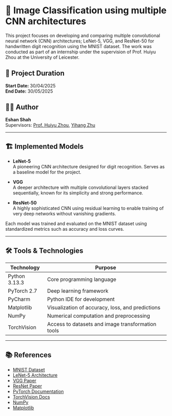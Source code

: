 # 🧠 Image Classification using multiple CNN architectures

This project focuses on developing and comparing multiple convolutional neural network (CNN) architectures; LeNet-5, VGG, and ResNet-50 for handwritten digit recognition using the MNIST dataset. The work was conducted as part of an internship under the supervision of Prof. Huiyu Zhou at the University of Leicester.

## 📅 Project Duration

**Start Date:** 30/04/2025  
**End Date:** 30/05/2025  

## 👨‍💻 Author

**Eshan Shah**  
Supervisors: [Prof. Huiyu Zhou](https://le.ac.uk/people/huiyu-zhou), [Yihang Zhu](https://sites.google.com/view/zhuyihang/home)

---

## 🏗️ Implemented Models

- **LeNet-5**  
  A pioneering CNN architecture designed for digit recognition. Serves as a baseline model for the project.

- **VGG**  
  A deeper architecture with multiple convolutional layers stacked sequentially, known for its simplicity and strong performance.

- **ResNet-50**  
  A highly sophisticated CNN using residual learning to enable training of very deep networks without vanishing gradients.

Each model was trained and evaluated on the MNIST dataset using standardized metrics such as accuracy and loss curves.

---

## 🛠️ Tools & Technologies

| Technology     | Purpose |
|----------------|---------|
| Python 3.13.3  | Core programming language |
| PyTorch 2.7    | Deep learning framework |
| PyCharm        | Python IDE for development |
| Matplotlib     | Visualization of accuracy, loss, and predictions |
| NumPy          | Numerical computation and preprocessing |
| TorchVision    | Access to datasets and image transformation tools |

---

## 📚 References

- [MNIST Dataset](https://www.kaggle.com/datasets/hojjatk/mnist-dataset)  
- [LeNet-5 Architecture](https://en.wikipedia.org/wiki/LeNet)  
- [VGG Paper](https://arxiv.org/abs/1409.1556)  
- [ResNet Paper](https://arxiv.org/abs/1512.03385)  
- [PyTorch Documentation](https://pytorch.org/)  
- [TorchVision Docs](https://pytorch.org/vision/stable/index.html)  
- [NumPy](https://numpy.org/)  
- [Matplotlib](https://matplotlib.org/)

